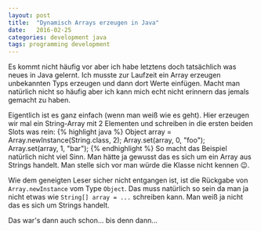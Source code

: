 ```yaml
---
layout: post
title:  "Dynamisch Arrays erzeugen in Java"
date:   2016-02-25
categories: development java
tags: programming development
---
```

Es kommt nicht häufig vor aber ich habe letztens doch tatsächlich was neues in Java gelernt. Ich musste zur Laufzeit ein Array erzeugen unbekannten Typs erzeugen und dann dort Werte einfügen. Macht man natürlich nicht so häufig aber ich kann mich echt nicht erinnern das jemals gemacht zu haben.

Eigentlich ist es ganz einfach (wenn man weiß wie es geht). Hier erzeugen wir mal ein String-Array mit 2 Elementen und schreiben in die ersten beiden Slots was rein:
{% highlight java %}
Object array = Array.newInstance(String.class, 2);
Array.set(array, 0, "foo");
Array.set(array, 1, "bar");
{% endhighlight %}
So macht das Beispiel natürlich nicht viel Sinn. Man hätte ja gewusst das es sich um ein Array aus Strings handelt. Man stelle sich vor man würde die Klasse nicht kennen :wink:.

Wie dem geneigten Leser sicher nicht entgangen ist, ist die Rückgabe von `Array.newInstance` vom Type `Object`. Das muss natürlich so sein da man ja nicht etwas wie `String[] array = ...` schreiben kann. Man weiß ja nicht das es sich um Strings handelt.

Das war's dann auch schon... bis denn dann...
